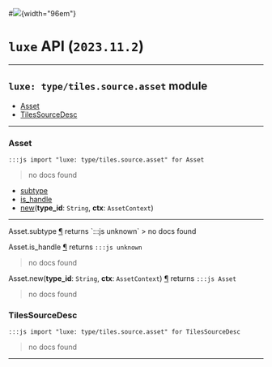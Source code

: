 #![](../../../../../../images/luxe-dark.svg){width="96em"}

# `luxe` API (`2023.11.2`)  


---

## `luxe: type/tiles.source.asset` module

- [Asset](#asset)   
- [TilesSourceDesc](#tilessourcedesc)   

---

### Asset
`:::js import "luxe: type/tiles.source.asset" for Asset`
> no docs found

- [subtype](#Asset.subtype)
- [is_handle](#Asset.is_handle)
- [new](#Asset.new+2)(**type_id**: `String`, **ctx**: `AssetContext`)

<hr/>
<endpoint module="luxe: type/tiles.source.asset" class="Asset" signature="subtype"></endpoint>
<signature id="Asset.subtype">Asset.subtype
<a class="headerlink" href="#Asset.subtype" title="Permanent link">¶</a></signature>
<span class='api_ret'>returns</span> `:::js unknown`
> no docs found   

<endpoint module="luxe: type/tiles.source.asset" class="Asset" signature="is_handle"></endpoint>
<signature id="Asset.is_handle">Asset.is_handle
<a class="headerlink" href="#Asset.is_handle" title="Permanent link">¶</a></signature>
<span class='api_ret'>returns</span> `:::js unknown`
> no docs found   

<endpoint module="luxe: type/tiles.source.asset" class="Asset" signature="new(type_id : String, ctx : AssetContext)"></endpoint>
<signature id="Asset.new+2">Asset.new(**type_id**: `String`, **ctx**: `AssetContext`)
<a class="headerlink" href="#Asset.new+2" title="Permanent link">¶</a></signature>
<span class='api_ret'>returns</span> `:::js Asset`
> no docs found   

### TilesSourceDesc
`:::js import "luxe: type/tiles.source.asset" for TilesSourceDesc`
> no docs found


<hr/>
